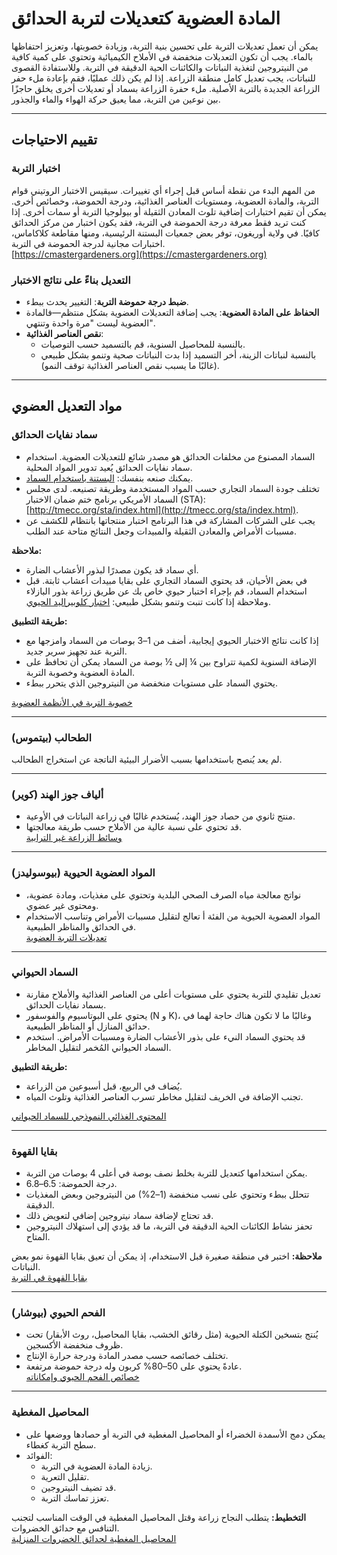 # المادة العضوية كتعديلات لتربة الحدائق

يمكن أن تعمل تعديلات التربة على تحسين بنية التربة، وزيادة خصوبتها، وتعزيز احتفاظها بالماء. يجب أن تكون التعديلات منخفضة في الأملاح الكيميائية وتحتوي على كمية كافية من النيتروجين لتغذية النباتات والكائنات الحية الدقيقة في التربة. وللاستفادة القصوى للنباتات، يجب تعديل كامل منطقة الزراعة. إذا لم يكن ذلك عمليًا، فقم بإعادة ملء حفر الزراعة الجديدة بالتربة الأصلية. ملء حفرة الزراعة بسماد أو تعديلات أخرى يخلق حاجزًا بين نوعين من التربة، مما يعيق حركة الهواء والماء والجذور.

---

## تقييم الاحتياجات

### اختبار التربة

من المهم البدء من نقطة أساس قبل إجراء أي تغييرات. سيقيس الاختبار الروتيني قوام التربة، والمادة العضوية، ومستويات العناصر الغذائية، ودرجة الحموضة، وخصائص أخرى. يمكن أن تقيم اختبارات إضافية تلوث المعادن الثقيلة أو بيولوجيا التربة أو سمات أخرى. إذا كنت تريد فقط معرفة درجة الحموضة في التربة، فقد يكون اختبار من مركز الحدائق كافيًا. في ولاية أوريغون، توفر بعض جمعيات البستنة الرئيسية، ومنها مقاطعة كلاكاماس، اختبارات مجانية لدرجة الحموضة في التربة.  
[https://cmastergardeners.org](https://cmastergardeners.org)

### التعديل بناءً على نتائج الاختبار

- **ضبط درجة حموضة التربة**: التغيير يحدث ببطء.
- **الحفاظ على المادة العضوية**: يجب إضافة التعديلات العضوية بشكل منتظم—فالمادة العضوية ليست "مرة واحدة وتنتهي".
- **نقص العناصر الغذائية**:
  - بالنسبة للمحاصيل السنوية، قم بالتسميد حسب التوصيات.
  - بالنسبة لنباتات الزينة، أخر التسميد إذا بدت النباتات صحية وتنمو بشكل طبيعي (غالبًا ما يسبب نقص العناصر الغذائية توقف النمو).

---

## مواد التعديل العضوي

### سماد نفايات الحدائق

- السماد المصنوع من مخلفات الحدائق هو مصدر شائع للتعديلات العضوية. استخدام سماد نفايات الحدائق يُعيد تدوير المواد المحلية.
- يمكنك صنعه بنفسك: [البستنة باستخدام السماد](https://cmastergardeners.files.wordpress.com/2022/02/gardening-with-compost.pdf).
- تختلف جودة السماد التجاري حسب المواد المستخدمة وطريقة تصنيعه. لدى مجلس السماد الأمريكي برنامج ختم ضمان الاختبار (STA): [http://tmecc.org/sta/index.html](http://tmecc.org/sta/index.html).
- يجب على الشركات المشاركة في هذا البرنامج اختبار منتجاتها بانتظام للكشف عن مسببات الأمراض والمعادن الثقيلة والمبيدات وجعل النتائج متاحة عند الطلب.

**ملاحظة:**

- أي سماد قد يكون مصدرًا لبذور الأعشاب الضارة.
- في بعض الأحيان، قد يحتوي السماد التجاري على بقايا مبيدات أعشاب ثابتة. قبل استخدام السماد، قم بإجراء اختبار حيوي خاص بك عن طريق زراعة بذور البازلاء وملاحظة إذا كانت تنبت وتنمو بشكل طبيعي: [اختبار كلوبيراليد الحيوي](https://s3.wp.wsu.edu/uploads/sites/411/2014/12/PDF_Clopyralid_Bioassay.pdf).

**طريقة التطبيق:**

- إذا كانت نتائج الاختبار الحيوي إيجابية، أضف من 1–3 بوصات من السماد وامزجها مع التربة عند تجهيز سرير جديد.
- الإضافة السنوية لكمية تتراوح بين ¼ إلى ½ بوصة من السماد يمكن أن تحافظ على المادة العضوية وخصوبة التربة.
- يحتوي السماد على مستويات منخفضة من النيتروجين الذي يتحرر ببطء.

[خصوبة التربة في الأنظمة العضوية](https://pubs.extension.wsu.edu/soil-fertility-in-organic-systems-a-guide-for-gardeners-and-small-acreage-farmers)

---

### الطحالب (بيتموس)

لم يعد يُنصح باستخدامها بسبب الأضرار البيئية الناتجة عن استخراج الطحالب.

---

### ألياف جوز الهند (كوير)

- منتج ثانوي من حصاد جوز الهند، يُستخدم غالبًا في زراعة النباتات في الأوعية.
- قد تحتوي على نسبة عالية من الأملاح حسب طريقة معالجتها.  
[وسائط الزراعة غير الترابية](https://extension.okstate.edu/fact-sheets/soilless-growing-mediums.html)

---

### المواد العضوية الحيوية (بيوسوليدز)

- نواتج معالجة مياه الصرف الصحي البلدية وتحتوي على مغذيات، ومادة عضوية، ومحتوى غير عضوي.
- المواد العضوية الحيوية من الفئة أ تعالج لتقليل مسببات الأمراض وتناسب الاستخدام في الحدائق والمناظر الطبيعية.  
[تعديلات التربة العضوية](https://pubs.extension.wsu.edu/organic-soil-amendments-in-yards-and-gardens-how-much-is-enough-home-garden-series)

---

### السماد الحيواني

- تعديل تقليدي للتربة يحتوي على مستويات أعلى من العناصر الغذائية والأملاح مقارنة بسماد نفايات الحدائق.
- يحتوي على البوتاسيوم والفوسفور (N و K)، وغالبًا ما لا تكون هناك حاجة لهما في حدائق المنازل أو المناظر الطبيعية.
- قد يحتوي السماد النيء على بذور الأعشاب الضارة ومسببات الأمراض. استخدم السماد الحيواني المُخمر لتقليل المخاطر.

**طريقة التطبيق:**

- يُضاف في الربيع، قبل أسبوعين من الزراعة.
- تجنب الإضافة في الخريف لتقليل مخاطر تسرب العناصر الغذائية وتلوث المياه.

[المحتوى الغذائي النموذجي للسماد الحيواني](https://pubs.extension.wsu.edu/fertilizing-with-manure)

---

### بقايا القهوة

- يمكن استخدامها كتعديل للتربة بخلط نصف بوصة في أعلى 4 بوصات من التربة.
- درجة الحموضة: 6.5–6.8.
- تتحلل ببطء وتحتوي على نسب منخفضة (1–2%) من النيتروجين وبعض المغذيات الدقيقة.
- قد تحتاج لإضافة سماد نيتروجين إضافي لتعويض ذلك.
- تحفز نشاط الكائنات الحية الدقيقة في التربة، ما قد يؤدي إلى استهلاك النيتروجين المتاح.

**ملاحظة:** اختبر في منطقة صغيرة قبل الاستخدام، إذ يمكن أن تعيق بقايا القهوة نمو بعض النباتات.  
[بقايا القهوة في التربة](https://today.oregonstate.edu/news/used-appropriately-coffee-grounds-improve-soil-and-kill-slugs)

---

### الفحم الحيوي (بيوشار)

- يُنتج بتسخين الكتلة الحيوية (مثل رقائق الخشب، بقايا المحاصيل، روث الأبقار) تحت ظروف منخفضة الأكسجين.
- تختلف خصائصه حسب مصدر المادة ودرجة حرارة الإنتاج.
- عادةً يحتوي على 50–80% كربون وله درجة حموضة مرتفعة.  
[خصائص الفحم الحيوي وإمكاناته](https://extension.psu.edu/biochar-properties-and-potential)

---

### المحاصيل المغطية

- يمكن دمج الأسمدة الخضراء أو المحاصيل المغطية في التربة أو حصادها ووضعها على سطح التربة كغطاء.
- الفوائد:
  - زيادة المادة العضوية في التربة.
  - تقليل التعرية.
  - قد تضيف النيتروجين.
  - تعزز تماسك التربة.

**التخطيط:** يتطلب النجاح زراعة وقتل المحاصيل المغطية في الوقت المناسب لتجنب التنافس مع حدائق الخضروات.  
[المحاصيل المغطية لحدائق الخضروات المنزلية](https://cmastergardeners.files.wordpress.com/2022/10/cover-crops-for-home-vegetable-gardens.pdf)
